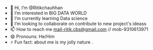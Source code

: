 - 👋 Hi, I’m @Ritikchauhhan
- 👀 I’m interested in BIG DATA WORLD
- 🌱 I’m currently learning Data science
- 💞️ I’m looking to collaborate on contribute to new project's ideass
- 📫 How to reach me mail-ritik.cbs@gmail.com // mob-9310613971
- 😄 Pronouns:  He/Him
- ⚡ Fun fact: about me is my jolly nature .

<!---
Ritikchauhhan/Ritikchauhhan is a ✨ special ✨ repository because its `README.md` (this file) appears on your GitHub profile.
You can click the Preview link to take a look at your changes.
--->
